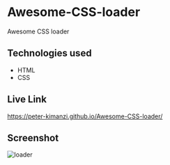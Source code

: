 # Awesome-CSS-loader

Awesome CSS loader

## Technologies used

* HTML
* CSS

## Live Link

https://peter-kimanzi.github.io/Awesome-CSS-loader/

## Screenshot

![loader](https://user-images.githubusercontent.com/71552773/216657476-fb3f70dc-79ba-4bee-bee9-2d07c3baf3ea.PNG)

